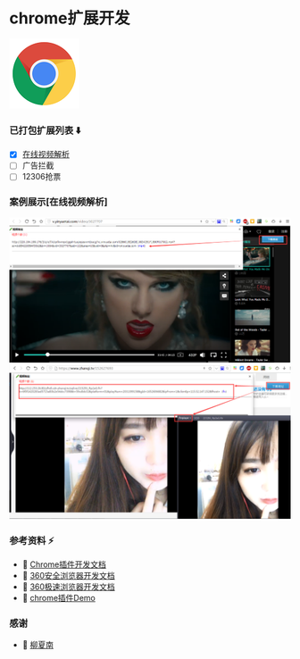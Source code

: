 # chrome扩展开发
[![chrome扩展文档](images/logo.png)](https://developer.chrome.com/extensions)

### 已打包扩展列表 :arrow_down:
- [x] [在线视频解析](crx/video_parse.crx)
- [ ] 广告拦截
- [ ] 12306抢票

### 案例展示[在线视频解析]
![app_video_parse_1](images/app_video_parse_1.png)
![app_video_parse_2](images/app_video_parse_2.png)

### 参考资料 :zap:
- :link: [Chrome插件开发文档](https://developer.chrome.com/extensions)
- :link: [360安全浏览器开发文档](http://open.se.360.cn/open/extension_dev/overview.html)
- :link: [360极速浏览器开发文档](http://open.chrome.360.cn/extension_dev/overview.html)
- :link: [chrome插件Demo](https://github.com/sxei/chrome-plugin-demo)

### 感谢
- :link: [柳夏南](http://blog.liuxianan.com/chrome-plugin-develop.html)
